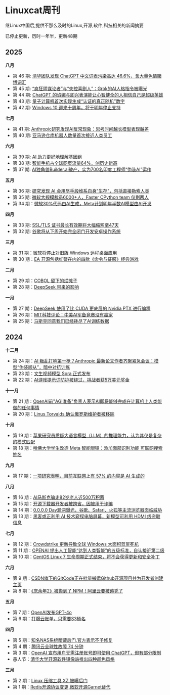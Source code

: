 # Linuxcat周刊

继Linux中国后,提供不那么及时的Linux,开源,软件,科技相关的新闻摘要  
<!-- 每周六发布 -->
已停止更新，历时一年半，更新48期

## 2025

**八月**

- 第 46 期: [清华团队发现 ChatGPT 中文词表污染高达 46.6%，含大量色情赌博词汇](https://github.com/ssdomei232/Linux-weekly/blob/main/docs/2025/2025-22.md)
- 第 45 期: [“疯狂阴谋论者”与“失控喜剧人”：Grok的AI人格指令被曝光](https://github.com/ssdomei232/Linux-weekly/blob/main/docs/2025/2025-21.md)
- 第 44 期: [ChatGPT 的谄媚与即兴表演能让心智健全的人相信自己是超级英雄](https://github.com/ssdomei232/Linux-weekly/blob/main/docs/2025/2025-20.md)
- 第 43 期: [量子计算机首次实现生成“认证的真正随机”数字](https://github.com/ssdomei232/Linux-weekly/blob/main/docs/2025/2025-19.md)
- 第 42 期: [Windows 10 迎来十周年，将于明年停止支持](https://github.com/ssdomei232/Linux-weekly/blob/main/docs/2025/2025-18.md)

**七月**

- 第 41 期: [Anthropic研究发现AI反常现象：思考时间越长模型表现越差](https://github.com/ssdomei232/Linux-weekly/blob/main/docs/2025/2025-17.md)
- 第 40 期: [亚马逊仓库机器人数量首次接近人类员工](https://github.com/ssdomei232/Linux-weekly/blob/main/docs/2025/2025-16.md)

**六月**

- 第 39 期: [AI 助力更好地理解基因组](https://github.com/ssdomei232/Linux-weekly/blob/main/docs/2025/2025-15.md)
- 第 38 期: [智能手机占全球网页流量64%，创历史新高](https://github.com/ssdomei232/Linux-weekly/blob/main/docs/2025/2025-14.md)
- 第 37 期: [AI独角兽Builder.ai破产，实为700名印度工程师“伪装AI”运作](https://github.com/ssdomei232/Linux-weekly/blob/main/docs/2025/2025-13.md)

**五月**

- 第 36 期: [研究发现 AI 会用尽手段维系自身"生存"，包括直接勒索人类](https://github.com/ssdomei232/Linux-weekly/blob/main/docs/2025/2025-12.md)
- 第 35 期: [微软大规模裁员6000+人，Faster CPython team 仅剩两人](https://github.com/ssdomei232/Linux-weekly/blob/main/docs/2025/2025-11.md)
- 第 34 期：[微软30%代码由AI生成，Meta计划明年半数AI模型由AI开发](https://github.com/ssdomei232/Linux-weekly/blob/main/docs/2025/2025-10.md)

**四月**

- 第 33 期: [SSL/TLS 证书最长有效期将大幅缩短至47天](https://github.com/ssdomei232/Linux-weekly/blob/main/docs/2025/2025-9.md)
- 第 32 期: [谷歌将从下周开始完全闭门开发安卓操作系统](https://github.com/ssdomei232/Linux-weekly/blob/main/docs/2025/2025-8.md)

**三月**

- 第 31 期：[微软将停止对旧版 Windows 远程桌面应用](https://github.com/ssdomei232/Linux-weekly/blob/main/docs/2025/2025-7.md)
- 第 30 期：[EA 开源包括红警在内的四款《命令与征服》经典游戏](https://github.com/ssdomei232/Linux-weekly/blob/main/docs/2025/2025-6.md)

**二月**

- 第 29 期：[COBOL 留下的烂摊子](https://github.com/ssdomei232/Linux-weekly/blob/main/docs/2025/2025-5.md)
- 第 28 期：[DeepSeek 带来的影响](https://github.com/ssdomei232/Linux-weekly/blob/main/docs/2025/2025-4.md)

**一月**

- 第 27 期：[DeepSeek 使用了比 CUDA 更底层的 Nvidia PTX 进行编程](https://github.com/ssdomei232/Linux-weekly/blob/main/docs/2025/2025-3.md)  
- 第 26 期：[MIT科技评论：中美AI军备竞赛没有赢家](https://github.com/ssdomei232/Linux-weekly/blob/main/docs/2025/2025-2.md)
- 第 25 期：[马斯克同意我们已经耗尽了AI训练数据](https://github.com/ssdomei232/Linux-weekly/blob/main/docs/2025/2025-1.md)

## 2024

**十二月**

- 第 24 期：[AI 叛乱打响第一枪？Anthropic 最新论文作者齐聚紧急会议：模型“伪装顺从”，暗中对抗训练](https://github.com/ssdomei232/Linux-weekly/blob/main/docs/2024/2024-24.md)
- 第 23 期：[文生视频模型 Sora 正式发布](https://github.com/ssdomei232/Linux-weekly/blob/main/docs/2024/2024-23.md)
- 第 22 期：[AI游戏提示词防护被绕过，挑战者获5万美元奖金](https://github.com/ssdomei232/Linux-weekly/blob/main/docs/2024/2024-22.md)  

**十一月**  

- 第 21 期：[OpenAI前"AGI准备"负责人表示AI即将能够完成在计算机上人类能做的任何事情](https://github.com/ssdomei232/Linux-weekly/blob/main/docs/2024/2024-21.md)
- 第 20 期：[Linus Torvalds 确认俄罗斯维护者被移除](https://github.com/ssdomei232/Linux-weekly/blob/main/docs/2024/2024-20.md)

**十月**  

- 第 19 期：[苹果研究员质疑大语言模型（LLM）的推理能力，认为其仅是复杂的模式匹配](https://github.com/ssdomei232/Linux-weekly/blob/main/docs/2024/2024-19.md)
- 第 18 期：[哈佛大学学生改造 Meta 智能眼镜：添加面部识别功能 可联网搜索姓名](https://github.com/ssdomei232/Linux-weekly/blob/main/docs/2024/2024-18.md)

**九月**  

- 第 17 期：[一项研究表明，目前互联网上有 57% 的内容是 AI 生成的](https://github.com/ssdomei232/Linux-weekly/blob/main/docs/2024/2024-17.md)  

**八月**  

- 第 16 期：[AI马斯克骗走82岁老人近500万积蓄](https://github.com/ssdomei232/Linux-weekly/blob/main/docs/2024/2024-16.md)
- 第 15 期：[开源下载器开发者被跨省，因被用于诈骗](https://github.com/ssdomei232/Linux-weekly/blob/main/docs/2024/2024-15.md)
- 第 14 期：[0.0.0.0 Day漏洞曝光，谷歌、Safari、火狐等主流浏览器面临威胁](https://github.com/ssdomei232/Linux-weekly/blob/main/docs/2024/2024-14.md)
- 第 13 期：[黑客或正利用 AI 技术窥探电脑屏幕，新模型可利用 HDMI 线盗取信息](https://github.com/ssdomei232/Linux-weekly/blob/main/docs/2024/2024-13.md)  

**七月**  

- 第 12 期：[Crowdstrike 更新导致全球 Windows 大面积蓝屏死机](https://github.com/ssdomei232/Linux-weekly/blob/main/docs/2024/2024-12.md)
- 第 11 期：[OPENAI 提出人工智能“达到人类智能”的五级标准，自认接近第二级](https://github.com/ssdomei232/Linux-weekly/blob/main/docs/2024/2024-11.md)
- 第 10 期：[CentOS Linux 7 生命周期正式结束，将不会获得更新和安全补丁](https://github.com/ssdomei232/Linux-weekly/blob/main/docs/2024/2024-10.md)

**六月**  

- 第 9 期：[CSDN旗下的GitCode正在批量搬运Github开源项目并为开发者创建主页](https://github.com/ssdomei232/Linux-weekly/blob/main/docs/2024/2024-9.md)
- 第 8 期：[《庆余年2》被搬到了 NPM！阿里云要被薅秃了](https://github.com/ssdomei232/Linux-weekly/blob/main/docs/2024/2024-8.md)

**五月**  

- 第 7 期：[OpenAI发布GPT-4o](https://github.com/ssdomei232/Linux-weekly/blob/main/docs/2024/2024-7.md)
- 第 6 期：[打爆云账单，只需要S3桶名](https://github.com/ssdomei232/Linux-weekly/blob/main/docs/2024/2024-6.md)

**四月**  

- 第 5 期：[知名NAS系统暗藏后门,官方表示不予修复](https://github.com/ssdomei232/Linux-weekly/blob/main/docs/2024/2024-5.md)
- 第 4 期：[腾讯云全球性故障 74 分钟](https://github.com/ssdomei232/Linux-weekly/blob/main/docs/2024/2024-4.md)
- 第 3 期：[OpenAI 宣布用户无需注册账号即可使用 ChatGPT，但有部分限制](https://github.com/ssdomei232/Linux-weekly/blob/main/docs/2024/2024-3.md)
- 愚人节：[清华大学开源软件镜像站推出四种颜色风格](https://github.com/ssdomei232/Linux-weekly/blob/main/docs/2024/Fool.md)

**三月**  

- 第 2 期：[Linux 压缩工具 XZ 被曝后门](https://github.com/ssdomei232/Linux-weekly/blob/main/docs/2024/2024-2.md)
- 第 1 期：[Redis开源协议变更,微软开源Garnet替代](https://github.com/ssdomei232/Linux-weekly/blob/main/docs/2024/2024-1.md)
